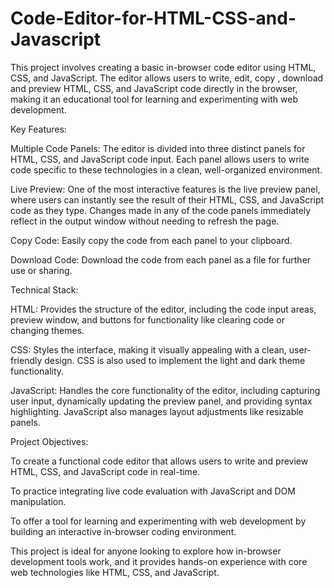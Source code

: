 # Code-Editor-for-HTML-CSS-and-Javascript
This project involves creating a basic in-browser code editor using HTML, CSS, and JavaScript. The editor allows users to write, edit, copy , download and preview HTML, CSS, and JavaScript code directly in the browser, making it an educational tool for learning and experimenting with web development.

Key Features:

Multiple Code Panels: The editor is divided into three distinct panels for HTML, CSS, and JavaScript code input. Each panel allows users to write code specific to these technologies in a clean, well-organized environment.

Live Preview: One of the most interactive features is the live preview panel, where users can instantly see the result of their HTML, CSS, and JavaScript code as they type. Changes made in any of the code panels immediately reflect in the output window without needing to refresh the page.

Copy Code: Easily copy the code from each panel to your clipboard.

Download Code: Download the code from each panel as a file for further use or sharing.

Technical Stack:

HTML: Provides the structure of the editor, including the code input areas, preview window, and buttons for functionality like clearing code or changing themes.

CSS: Styles the interface, making it visually appealing with a clean, user-friendly design. CSS is also used to implement the light and dark theme functionality.

JavaScript: Handles the core functionality of the editor, including capturing user input, dynamically updating the preview panel, and providing syntax highlighting. JavaScript also manages layout adjustments like resizable panels.

Project Objectives:

To create a functional code editor that allows users to write and preview HTML, CSS, and JavaScript code in real-time.

To practice integrating live code evaluation with JavaScript and DOM manipulation.

To offer a tool for learning and experimenting with web development by building an interactive in-browser coding environment.

This project is ideal for anyone looking to explore how in-browser development tools work, and it provides hands-on experience with core web technologies like HTML, CSS, and JavaScript.

